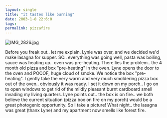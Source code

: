 ```yaml
---
layout: single
title: "it tastes like burning"
date: 2003-1-8 22:6:0
tags: 
permalink: pizzafire
---
```



![IMG_2826.jpg][1]


Before you freak out.. let me explain. Lynie was over, and we decided we'd make lasagna for supper. SO.. everything was going well, pasta was boiling, sauce was heating up.. oven was pre-heating. There lies the problem.. the 4 month old pizza and box "pre-heating" in the oven. Lyne opens the door to the oven and POOOF, huge cloud of smoke. We notice the box "pre-heating". I gently take the very warm and very much smoldering pizza box out of the oven.. obviously it was ready. I set it down on my porch.. I go on to open windows to get rid of the mildly pleasant burnt cardboard smell invading my living quarters. Lyne points out.. the box is on fire.. we both believe the current situation (pizza box on fire on my porch) would be a great photogenic opportunity. So I take a picture! What night.. the lasagna was great (thanx Lyne) and my apartment now smells like forest fire.





   [1]: http://1.bp.blogspot.com/-1cKRcYu5gdU/Tn0PuRQYeaI/AAAAAAAAAHM/gAWeaMC1OCI/s1600/IMG_2826.jpg
